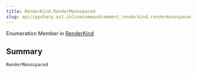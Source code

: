 ```yaml
---
title: RenderKind.RenderMonospaced
slug: api/cppsharp.ast.inlinecommandcomment.renderkind.rendermonospaced
---
```

Enumeration Member in [RenderKind](/api/cppsharp/ast/inlinecommandcomment/renderkind)

## Summary



```csharp
RenderMonospaced
```

